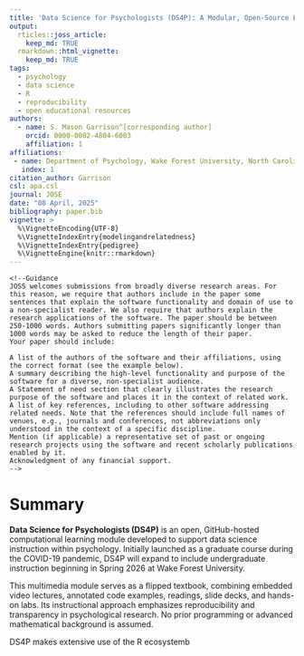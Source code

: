 ```yaml
---
title: 'Data Science for Psychologists (DS4P): A Modular, Open-Source Learning Module for Transparent and Reproducible Data Analysis in Psychology'
output:
  rticles::joss_article:
    keep_md: TRUE
  rmarkdown::html_vignette:
    keep_md: TRUE
tags:
  - psychology
  - data science
  - R
  - reproducibility
  - open educational resources
authors:
  - name: S. Mason Garrison^[corresponding author]
    orcid: 0000-0002-4804-6003
    affiliation: 1
affiliations:
 - name: Department of Psychology, Wake Forest University, North Carolina, USA
   index: 1
citation_author: Garrison
csl: apa.csl
journal: JOSE
date: "08 April, 2025"
bibliography: paper.bib
vignette: >
  %\VignetteEncoding{UTF-8}
  %\VignetteIndexEntry{modelingandrelatedness}
  %\VignetteIndexEntry{pedigree}
  %\VignetteEngine{knitr::rmarkdown}
---
```




```{=html}
<!--Guidance 
JOSS welcomes submissions from broadly diverse research areas. For this reason, we require that authors include in the paper some sentences that explain the software functionality and domain of use to a non-specialist reader. We also require that authors explain the research applications of the software. The paper should be between 250-1000 words. Authors submitting papers significantly longer than 1000 words may be asked to reduce the length of their paper.
Your paper should include:

A list of the authors of the software and their affiliations, using the correct format (see the example below).
A summary describing the high-level functionality and purpose of the software for a diverse, non-specialist audience.
A Statement of need section that clearly illustrates the research purpose of the software and places it in the context of related work.
A list of key references, including to other software addressing related needs. Note that the references should include full names of venues, e.g., journals and conferences, not abbreviations only understood in the context of a specific discipline.
Mention (if applicable) a representative set of past or ongoing research projects using the software and recent scholarly publications enabled by it.
Acknowledgment of any financial support.
-->
```

# Summary

<!--  A summary describing the high-level functionality and purpose of the software for a diverse, non-specialist audience. -->

**Data Science for Psychologists (DS4P)** is an open, GitHub-hosted computational learning module developed to support data science instruction within psychology. Initially launched as a graduate course during the COVID-19 pandemic, DS4P will expand to include undergraduate instruction beginning in Spring 2026 at Wake Forest University.

This multimedia module serves as a flipped textbook, combining embedded video lectures, annotated code examples, readings, slide decks, and hands-on labs. Its instructional approach emphasizes reproducibility and transparency in psychological research. No prior programming or advanced mathematical background is assumed.

DS4P makes extensive use of the R ecosystemb

